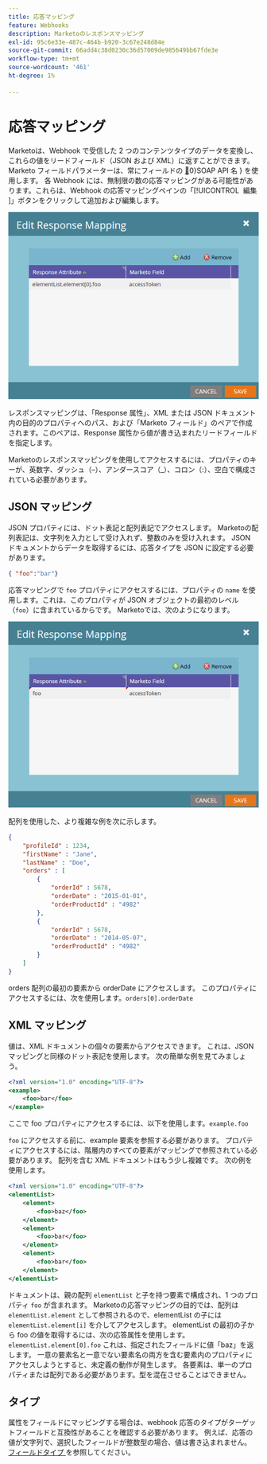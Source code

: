 ```yaml
---
title: 応答マッピング
feature: Webhooks
description: Marketoのレスポンスマッピング
exl-id: 95c6e33e-487c-464b-b920-3c67e248d84e
source-git-commit: 66add4c38d0230c36d57009de985649bb67fde3e
workflow-type: tm+mt
source-wordcount: '461'
ht-degree: 1%

---
```


# 応答マッピング

Marketoは、Webhook で受信した 2 つのコンテンツタイプのデータを変換し、これらの値をリードフィールド（JSON および XML）に返すことができます。 Marketo フィールドパラメーターは、常にフィールドの [&#128279;](../rest-api/fields.md)0&rbrace;SOAP API 名 &rbrace; を使用します。 各 Webhook には、無制限の数の応答マッピングがある可能性があります。これらは、Webhook の応答マッピングペインの「[!UICONTROL &#x200B; 編集 &#x200B;]」ボタンをクリックして追加および編集します。

![Response-Mapping](assets/response-mapping.png)

レスポンスマッピングは、「Response 属性」、XML または JSON ドキュメント内の目的のプロパティへのパス、および「Marketo フィールド」のペアで作成されます。このペアは、Response 属性から値が書き込まれたリードフィールドを指定します。

Marketoのレスポンスマッピングを使用してアクセスするには、プロパティのキーが、英数字、ダッシュ（–）、アンダースコア（_）、コロン（:）、空白で構成されている必要があります。

## JSON マッピング

JSON プロパティには、ドット表記と配列表記でアクセスします。 Marketoの配列表記は、文字列を入力として受け入れず、整数のみを受け入れます。 JSON ドキュメントからデータを取得するには、応答タイプを JSON に設定する必要があります。

```json
{ "foo":"bar"}
```

応答マッピングで `foo` プロパティにアクセスするには、プロパティの `name` を使用します。これは、このプロパティが JSON オブジェクトの最初のレベル（`foo`）に含まれているからです。 Marketoでは、次のようになります。

![ 応答マッピング ](assets/json-resp.png)

配列を使用した、より複雑な例を次に示します。

```json
{
    "profileId" : 1234,
    "firstName" : "Jane",
    "lastName" : "Doe",
    "orders" : [
        {
            "orderId" : 5678,
            "orderDate" : "2015-01-01",
            "orderProductId" : "4982"
        },
        {
            "orderId" : 5678,
            "orderDate" : "2014-05-07",
            "orderProductId" : "4982"
        }
    ]
}
```

orders 配列の最初の要素から orderDate にアクセスします。 このプロパティにアクセスするには、次を使用します。`orders[0].orderDate`

## XML マッピング

値は、XML ドキュメントの個々の要素からアクセスできます。 これは、JSON マッピングと同様のドット表記を使用します。 次の簡単な例を見てみましょう。

```xml
<?xml version="1.0" encoding="UTF-8"?>
<example>
    <foo>bar</foo>
</example>
```

ここで foo プロパティにアクセスするには、以下を使用します。`example.foo`

`foo` にアクセスする前に、example 要素を参照する必要があります。 プロパティにアクセスするには、階層内のすべての要素がマッピングで参照されている必要があります。 配列を含む XML ドキュメントはもう少し複雑です。 次の例を使用します。

```xml
<?xml version="1.0" encoding="UTF-8"?>
<elementList>
    <element>
        <foo>baz</foo>
    </element>
    <element>
        <foo>bar</foo>
    </element>
    <element>
        <foo>bar</foo>
    </element>
</elementList>
```

ドキュメントは、親の配列 `elementList` と子を持つ要素で構成され、1 つのプロパティ `foo` が含まれます。 Marketoの応答マッピングの目的では、配列は `elementList.element` として参照されるので、elementList の子には `elementList.element[i]` を介してアクセスします。 elementList の最初の子から foo の値を取得するには、次の応答属性を使用します。`elementList.element[0].foo` これは、指定されたフィールドに値「baz」を返します。 一意の要素名と一意でない要素名の両方を含む要素内のプロパティにアクセスしようとすると、未定義の動作が発生します。 各要素は、単一のプロパティまたは配列である必要があります。型を混在させることはできません。

## タイプ

属性をフィールドにマッピングする場合は、webhook 応答のタイプがターゲットフィールドと互換性があることを確認する必要があります。 例えば、応答の値が文字列で、選択したフィールドが整数型の場合、値は書き込まれません。 [ フィールドタイプ ](../rest-api/field-types.md) を参照してください。
